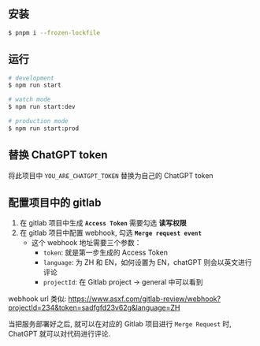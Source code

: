 ## 安装

```bash
$ pnpm i --frozen-lockfile
```

## 运行

```bash
# development
$ npm run start

# watch mode
$ npm run start:dev

# production mode
$ npm run start:prod
```

## 替换 ChatGPT token

将此项目中 `YOU_ARE_CHATGPT_TOKEN` 替换为自己的 ChatGPT token

## 配置项目中的 gitlab

1. 在 gitlab 项目中生成 **`Access Token`** 需要勾选 **读写权限**
2. 在 gitlab 项目中配置 webhook, 勾选 **`Merge request event`**
    - 这个 webhook 地址需要三个参数：
      - `token`: 就是第一步生成的 Access Token
      - `language`: 为 ZH 和 EN，如何设置为 EN，chatGPT 则会以英文进行评论
      - `projectId`: 在 Gitlab project -> general 中可以看到

webhook url 类似: https://www.asxf.com/gitlab-review/webhook?projectId=234&token=sadfgfd23v62g&language=ZH

当把服务部署好之后, 就可以在对应的 Gitlab 项目进行 `Merge Request` 时, ChatGPT 就可以对代码进行评论.